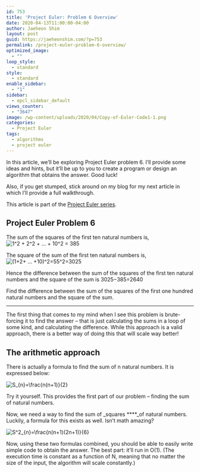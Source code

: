 ```yaml
---
id: 753
title: 'Project Euler: Problem 6 Overview'
date: 2020-04-13T11:00:00-04:00
author: Jaeheon Shim
layout: post
guid: https://jaeheonshim.com/?p=753
permalink: /project-euler-problem-6-overview/
optimized_image:
  - ""
loop_style:
  - standard
style:
  - standard
enable_sidebar:
  - "1"
sidebar:
  - epcl_sidebar_default
views_counter:
  - "3647"
image: /wp-content/uploads/2020/04/Copy-of-Euler-Code1-1.png
categories:
  - Project Euler
tags:
  - algorithms
  - project euler
---
```

In this article, we&#8217;ll be exploring Project Euler problem 6. I&#8217;ll provide some ideas and hints, but it&#8217;ll be up to you to create a program or design an algorithm that obtains the answer. Good luck!

Also, if you get stumped, stick around on my blog for my next article in which I&#8217;ll provide a full walkthrough.

This article is part of the [Project Euler series](https://jaeheonshim.com/category/project-euler/). 

## Project Euler Problem 6

The sum of the squares of the first ten natural numbers is,  
<img src="https://i0.wp.com/jaeheonshim.com/wp-content/themes/breek/assets/images/transparent.gif?w=720&#038;ssl=1" data-lazy="true" data-src="//s0.wp.com/latex.php?latex=1%5E2+%2B+2%5E2+%2B+...+%2B+10%5E2+%3D+385&#038;bg=ffffff&#038;fg=000&#038;s=0" alt="1^2 + 2^2 + ... + 10^2 = 385" title="1^2 + 2^2 + ... + 10^2 = 385" class="latex" data-recalc-dims="1" /> 

The square of the sum of the first ten natural numbers is,<br data-rich-text-line-break="true" /><img src="https://i0.wp.com/jaeheonshim.com/wp-content/themes/breek/assets/images/transparent.gif?w=720&#038;ssl=1" data-lazy="true" data-src="//s0.wp.com/latex.php?latex=%281%2B2%2B+...+%2B10%29%5E2%3D55%5E2%3D3025&#038;bg=ffffff&#038;fg=000&#038;s=0" alt="(1+2+ ... +10)^2=55^2=3025" title="(1+2+ ... +10)^2=55^2=3025" class="latex" data-recalc-dims="1" /> 

Hence the difference between the sum of the squares of the first ten natural numbers and the square of the sum is 3025−385=2640

Find the difference between the sum of the squares of the first one hundred natural numbers and the square of the sum.

<hr class="wp-block-separator" />

The first thing that comes to my mind when I see this problem is brute-forcing it to find the answer &#8211; that is just calculating the sums in a loop of some kind, and calculating the difference. While this approach is a valid approach, there is a better way of doing this that will scale way better!

## The arithmetic approach

There is actually a formula to find the sum of n natural numbers. It is expressed below:

<img src="https://i0.wp.com/jaeheonshim.com/wp-content/themes/breek/assets/images/transparent.gif?w=720&#038;ssl=1" data-lazy="true" data-src="//s0.wp.com/latex.php?latex=S_%7Bn%7D%3D%5Cfrac%7Bn%28n%2B1%29%7D%7B2%7D&#038;bg=ffffff&#038;fg=000&#038;s=0" alt="S_{n}=&#92;frac{n(n+1)}{2}" title="S_{n}=&#92;frac{n(n+1)}{2}" class="latex" data-recalc-dims="1" /> 

Try it yourself. This provides the first part of our problem &#8211; finding the sum of natural numbers. 

Now, we need a way to find the sum of _squares ****_of natural numbers. Luckily, a formula for this exists as well. Isn&#8217;t math amazing?

<img src="https://i0.wp.com/jaeheonshim.com/wp-content/themes/breek/assets/images/transparent.gif?w=720&#038;ssl=1" data-lazy="true" data-src="//s0.wp.com/latex.php?latex=S%5E2_%7Bn%7D%3D%5Cfrac%7Bn%28n%2B1%29%282n%2B1%29%7D%7B6%7D&#038;bg=ffffff&#038;fg=000&#038;s=0" alt="S^2_{n}=&#92;frac{n(n+1)(2n+1)}{6}" title="S^2_{n}=&#92;frac{n(n+1)(2n+1)}{6}" class="latex" data-recalc-dims="1" /> 

Now, using these two formulas combined, you should be able to easily write simple code to obtain the answer. The best part: it&#8217;ll run in O(1). (The execution time is constant as a function of N, meaning that no matter the size of the input, the algorithm will scale constantly.)